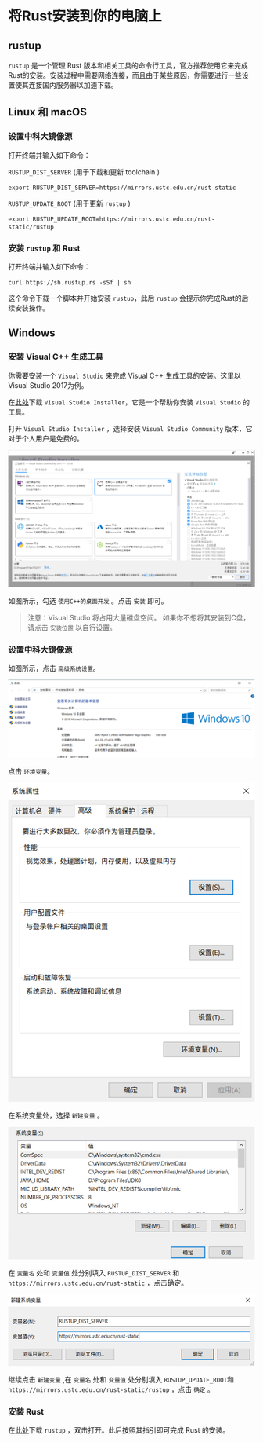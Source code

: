 # 将Rust安装到你的电脑上
## rustup
`rustup` 是一个管理 Rust 版本和相关工具的命令行工具，官方推荐使用它来完成Rust的安装。安装过程中需要网络连接，而且由于某些原因，你需要进行一些设置使其连接国内服务器以加速下载。

## Linux 和 macOS
### 设置中科大镜像源
打开终端并输入如下命令：

`RUSTUP_DIST_SERVER` (用于下载和更新 toolchain )
```
export RUSTUP_DIST_SERVER=https://mirrors.ustc.edu.cn/rust-static
```
`RUSTUP_UPDATE_ROOT` (用于更新 `rustup` )
```
export RUSTUP_UPDATE_ROOT=https://mirrors.ustc.edu.cn/rust-static/rustup
```
### 安装 `rustup` 和 Rust

打开终端并输入如下命令：
```shell
curl https://sh.rustup.rs -sSf | sh
```
这个命令下载一个脚本并开始安装 `rustup`，此后 `rustup` 会提示你完成Rust的后续安装操作。
## Windows
### 安装 Visual C++ 生成工具
你需要安装一个 `Visual Studio` 来完成 Visual C++ 生成工具的安装。这里以Visual Studio 2017为例。

在[此处](https://visualstudio.microsoft.com/zh-hans/thank-you-downloading-visual-studio/?sku=Community&rel=15)下载 `Visual Studio Installer`，它是一个帮助你安装 `Visual Studio` 的工具。

打开 `Visual Studio Installer` ，选择安装 `Visual Studio Community` 版本，它对于个人用户是免费的。

![visual-studio-installer](../../images/chapter1/1.2/visual-studio-installer.jpg)

如图所示，勾选 `使用C++的桌面开发` 。点击 `安装` 即可。

>注意：Visual Studio 将占用大量磁盘空间。
如果你不想将其安装到C盘，请点击 `安装位置` 以自行设置。

### 设置中科大镜像源
如图所示，点击 `高级系统设置`。

![system](../../images/chapter1/1.2/system.jpg)

点击 `环境变量`。

![advance](../../images/chapter1/1.2/advance.jpg)

在系统变量处，选择 `新建变量` 。

![environment-variables](../../images/chapter1/1.2/environment-variables.jpg)

在 `变量名` 处和 `变量值` 处分别填入 `RUSTUP_DIST_SERVER` 和 `https://mirrors.ustc.edu.cn/rust-static` ，点击确定。

![new-system-variable](../../images/chapter1/1.2/new-system-variable.jpg)

继续点击 `新建变量` ,在 `变量名` 处和 `变量值` 处分别填入 `RUSTUP_UPDATE_ROOT`和 `https://mirrors.ustc.edu.cn/rust-static/rustup` ，点击 `确定` 。

### 安装 Rust
在[此处](https://win.rustup.rs)下载 `rustup` ，双击打开。此后按照其指引即可完成 Rust 的安装。